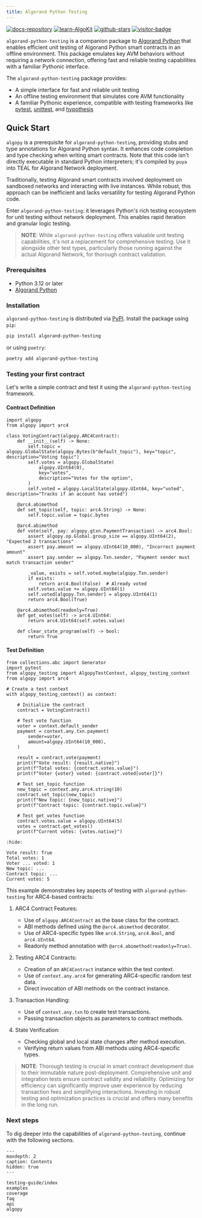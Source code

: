 ```yaml
---
title: Algorand Python Testing
---
```


[![docs-repository](https://img.shields.io/badge/url-repository-74dfdc?logo=github&style=flat.svg)](https://github.com/algorandfoundation/algorand-python-testing/)
[![learn-AlgoKit](https://img.shields.io/badge/learn-AlgoKit-74dfdc?logo=algorand&mac=flat.svg)](https://developer.algorand.org/algokit/)
[![github-stars](https://img.shields.io/github/stars/algorandfoundation/algorand-python-testing?color=74dfdc&logo=star&style=flat)](https://github.com/algorandfoundation/algorand-python-testing)
[![visitor-badge](https://api.visitorbadge.io/api/visitors?path=https%3A%2F%2Fgithub.com%2Falgorandfoundation%2Falgorand-python-testing&countColor=%2374dfdc&style=flat)](https://developer.algorand.org/algokit/)

`algorand-python-testing` is a companion package to [Algorand Python](https://github.com/algorandfoundation/puya) that enables efficient unit testing of Algorand Python smart contracts in an offline environment. This package emulates key AVM behaviors without requiring a network connection, offering fast and reliable testing capabilities with a familiar Pythonic interface.

The `algorand-python-testing` package provides:

-   A simple interface for fast and reliable unit testing
-   An offline testing environment that simulates core AVM functionality
-   A familiar Pythonic experience, compatible with testing frameworks like [pytest](https://docs.pytest.org/en/latest/), [unittest](https://docs.python.org/3/library/unittest.html), and [hypothesis](https://hypothesis.readthedocs.io/en/latest/)

## Quick Start

`algopy` is a prerequisite for `algorand-python-testing`, providing stubs and type annotations for Algorand Python syntax. It enhances code completion and type checking when writing smart contracts. Note that this code isn't directly executable in standard Python interpreters; it's compiled by `puya` into TEAL for Algorand Network deployment.

Traditionally, testing Algorand smart contracts involved deployment on sandboxed networks and interacting with live instances. While robust, this approach can be inefficient and lacks versatility for testing Algorand Python code.

Enter `algorand-python-testing`: it leverages Python's rich testing ecosystem for unit testing without network deployment. This enables rapid iteration and granular logic testing.

> **NOTE**: While `algorand-python-testing` offers valuable unit testing capabilities, it's not a replacement for comprehensive testing. Use it alongside other test types, particularly those running against the actual Algorand Network, for thorough contract validation.

### Prerequisites

-   Python 3.12 or later
-   [Algorand Python](https://github.com/algorandfoundation/puya)

### Installation

`algorand-python-testing` is distributed via [PyPI](https://pypi.org/project/algorand-python-testing/). Install the package using `pip`:

```bash
pip install algorand-python-testing
```

or using `poetry`:

```bash
poetry add algorand-python-testing
```

### Testing your first contract

Let's write a simple contract and test it using the `algorand-python-testing` framework.

#### Contract Definition

```{testcode}
import algopy
from algopy import arc4

class VotingContract(algopy.ARC4Contract):
    def __init__(self) -> None:
        self.topic = algopy.GlobalState(algopy.Bytes(b"default_topic"), key="topic", description="Voting topic")
        self.votes = algopy.GlobalState(
            algopy.UInt64(0),
            key="votes",
            description="Votes for the option",
        )
        self.voted = algopy.LocalState(algopy.UInt64, key="voted", description="Tracks if an account has voted")

    @arc4.abimethod
    def set_topic(self, topic: arc4.String) -> None:
        self.topic.value = topic.bytes

    @arc4.abimethod
    def vote(self, pay: algopy.gtxn.PaymentTransaction) -> arc4.Bool:
        assert algopy.op.Global.group_size == algopy.UInt64(2), "Expected 2 transactions"
        assert pay.amount == algopy.UInt64(10_000), "Incorrect payment amount"
        assert pay.sender == algopy.Txn.sender, "Payment sender must match transaction sender"

        _value, exists = self.voted.maybe(algopy.Txn.sender)
        if exists:
            return arc4.Bool(False)  # Already voted
        self.votes.value += algopy.UInt64(1)
        self.voted[algopy.Txn.sender] = algopy.UInt64(1)
        return arc4.Bool(True)

    @arc4.abimethod(readonly=True)
    def get_votes(self) -> arc4.UInt64:
        return arc4.UInt64(self.votes.value)

    def clear_state_program(self) -> bool:
        return True
```

#### Test Definition

```{testcode}
from collections.abc import Generator
import pytest
from algopy_testing import AlgopyTestContext, algopy_testing_context
from algopy import arc4

# Create a test context
with algopy_testing_context() as context:

    # Initialize the contract
    contract = VotingContract()

    # Test vote function
    voter = context.default_sender
    payment = context.any.txn.payment(
        sender=voter,
        amount=algopy.UInt64(10_000),
    )

    result = contract.vote(payment)
    print(f"Vote result: {result.native}")
    print(f"Total votes: {contract.votes.value}")
    print(f"Voter {voter} voted: {contract.voted[voter]}")

    # Test set_topic function
    new_topic = context.any.arc4.string(10)
    contract.set_topic(new_topic)
    print(f"New topic: {new_topic.native}")
    print(f"Contract topic: {contract.topic.value}")

    # Test get_votes function
    contract.votes.value = algopy.UInt64(5)
    votes = contract.get_votes()
    print(f"Current votes: {votes.native}")
```

```{testoutput}
:hide:

Vote result: True
Total votes: 1
Voter ... voted: 1
New topic: ...
Contract topic: ...
Current votes: 5
```

This example demonstrates key aspects of testing with `algorand-python-testing` for ARC4-based contracts:

1. ARC4 Contract Features:

    - Use of `algopy.ARC4Contract` as the base class for the contract.
    - ABI methods defined using the `@arc4.abimethod` decorator.
    - Use of ARC4-specific types like `arc4.String`, `arc4.Bool`, and `arc4.UInt64`.
    - Readonly method annotation with `@arc4.abimethod(readonly=True)`.

2. Testing ARC4 Contracts:

    - Creation of an `ARC4Contract` instance within the test context.
    - Use of `context.any.arc4` for generating ARC4-specific random test data.
    - Direct invocation of ABI methods on the contract instance.

3. Transaction Handling:

    - Use of `context.any.txn` to create test transactions.
    - Passing transaction objects as parameters to contract methods.

4. State Verification:
    - Checking global and local state changes after method execution.
    - Verifying return values from ABI methods using ARC4-specific types.

> **NOTE**: Thorough testing is crucial in smart contract development due to their immutable nature post-deployment. Comprehensive unit and integration tests ensure contract validity and reliability. Optimizing for efficiency can significantly improve user experience by reducing transaction fees and simplifying interactions. Investing in robust testing and optimization practices is crucial and offers many benefits in the long run.

### Next steps

To dig deeper into the capabilities of `algorand-python-testing`, continue with the following sections.

```{toctree}
---
maxdepth: 2
caption: Contents
hidden: true
---

testing-guide/index
examples
coverage
faq
api
algopy
```
